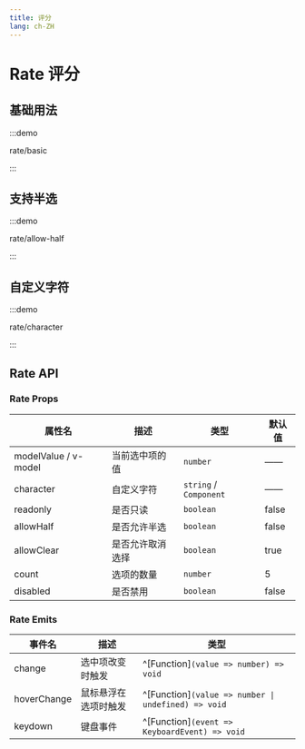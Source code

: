 ```yaml
---
title: 评分
lang: ch-ZH
---
```


# Rate 评分

## 基础用法

:::demo

rate/basic

:::

## 支持半选

:::demo

rate/allow-half

:::

## 自定义字符

:::demo

rate/character

:::

## Rate API

### Rate Props

| 属性名               | 描述             | 类型                   | 默认值 |
| -------------------- | ---------------- | ---------------------- | ------ |
| modelValue / v-model | 当前选中项的值   | `number`               | ——     |
| character            | 自定义字符       | `string` / `Component` | ——     |
| readonly             | 是否只读         | `boolean`              | false  |
| allowHalf            | 是否允许半选     | `boolean`              | false  |
| allowClear           | 是否允许取消选择 | `boolean`              | true   |
| count                | 选项的数量       | `number`               | 5      |
| disabled             | 是否禁用         | `boolean`              | false  |

### Rate Emits

| 事件名      | 描述                 | 类型                                                |
| ----------- | -------------------- | --------------------------------------------------- |
| change      | 选中项改变时触发     | ^[Function]`(value => number) => void`              |
| hoverChange | 鼠标悬浮在选项时触发 | ^[Function]`(value => number \| undefined) => void` |
| keydown     | 键盘事件             | ^[Function]`(event => KeyboardEvent) => void`       |

